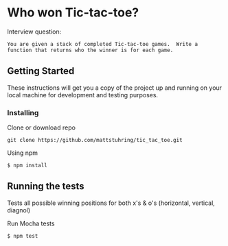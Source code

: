 # Who won Tic-tac-toe?

Interview question:
```
You are given a stack of completed Tic-tac-toe games.  Write a function that returns who the winner is for each game.
```

## Getting Started

These instructions will get you a copy of the project up and running on your local machine for development and testing purposes.

### Installing

Clone or download repo

```
git clone https://github.com/mattstuhring/tic_tac_toe.git
```

Using npm

```
$ npm install
```

## Running the tests

Tests all possible winning positions for both x's & o's (horizontal, vertical, diagnol)

Run Mocha tests

```
$ npm test
```
